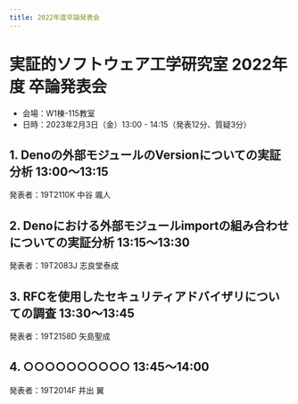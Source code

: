 ```yaml
---
title: 2022年度卒論発表会
---
```


# 実証的ソフトウェア工学研究室 2022年度 卒論発表会

- 会場：W1棟-115教室
- 日時：2023年2月3日（金）13:00 - 14:15（発表12分、質疑3分）

## 1. Denoの外部モジュールのVersionについての実証分析 13:00～13:15

発表者：19T2110K 中谷 颯人

## 2. Denoにおける外部モジュールimportの組み合わせについての実証分析 13:15～13:30

発表者：19T2083J 志良堂泰成

## 3. RFCを使用したセキュリティアドバイザリについての調査 13:30～13:45

発表者：19T2158D 矢島聖成

## 4. ○○○○○○○○○○ 13:45～14:00

発表者：19T2014F 井出 翼
